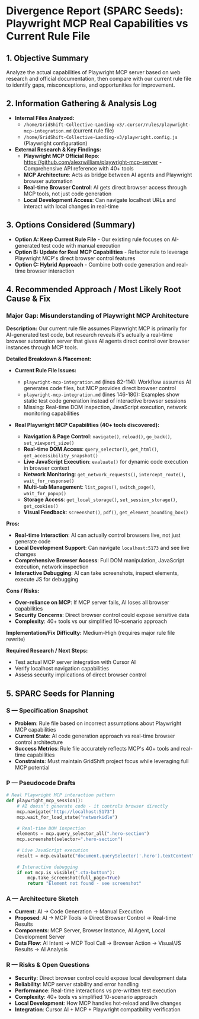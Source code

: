 # Divergence Report (SPARC Seeds): Playwright MCP Real Capabilities vs Current Rule File

## 1. Objective Summary
Analyze the actual capabilities of Playwright MCP server based on web research and official documentation, then compare with our current rule file to identify gaps, misconceptions, and opportunities for improvement.

## 2. Information Gathering & Analysis Log
* **Internal Files Analyzed:**
  - `/home/GridShift-Collective-Landing-v3/.cursor/rules/playwright-mcp-integration.md` (current rule file)
  - `/home/GridShift-Collective-Landing-v3/playwright.config.js` (Playwright configuration)
* **External Research & Key Findings:**
  - **Playwright MCP Official Repo**: https://github.com/alexrwilliam/playwright-mcp-server - Comprehensive API reference with 40+ tools
  - **MCP Architecture**: Acts as bridge between AI agents and Playwright browser automation
  - **Real-time Browser Control**: AI gets direct browser access through MCP tools, not just code generation
  - **Local Development Access**: Can navigate localhost URLs and interact with local changes in real-time

## 3. Options Considered (Summary)

* **Option A: Keep Current Rule File** - Our existing rule focuses on AI-generated test code with manual execution
* **Option B: Update for Real MCP Capabilities** - Refactor rule to leverage Playwright MCP's direct browser control features
* **Option C: Hybrid Approach** - Combine both code generation and real-time browser interaction

## 4. Recommended Approach / Most Likely Root Cause & Fix

### Major Gap: Misunderstanding of Playwright MCP Architecture

**Description:** Our current rule file assumes Playwright MCP is primarily for AI-generated test code, but research reveals it's actually a real-time browser automation server that gives AI agents direct control over browser instances through MCP tools.

**Detailed Breakdown & Placement:**
- **Current Rule File Issues:**
  - `playwright-mcp-integration.md` (lines 82-114): Workflow assumes AI generates code files, but MCP provides direct browser control
  - `playwright-mcp-integration.md` (lines 146-180): Examples show static test code generation instead of interactive browser sessions
  - Missing: Real-time DOM inspection, JavaScript execution, network monitoring capabilities

- **Real Playwright MCP Capabilities (40+ tools discovered):**
  - **Navigation & Page Control**: `navigate()`, `reload()`, `go_back()`, `set_viewport_size()`
  - **Real-time DOM Access**: `query_selector()`, `get_html()`, `get_accessibility_snapshot()`
  - **Live JavaScript Execution**: `evaluate()` for dynamic code execution in browser context
  - **Network Monitoring**: `get_network_requests()`, `intercept_route()`, `wait_for_response()`
  - **Multi-tab Management**: `list_pages()`, `switch_page()`, `wait_for_popup()`
  - **Storage Access**: `get_local_storage()`, `set_session_storage()`, `get_cookies()`
  - **Visual Feedback**: `screenshot()`, `pdf()`, `get_element_bounding_box()`

**Pros:**
- **Real-time Interaction**: AI can actually control browsers live, not just generate code
- **Local Development Support**: Can navigate `localhost:5173` and see live changes
- **Comprehensive Browser Access**: Full DOM manipulation, JavaScript execution, network inspection
- **Interactive Debugging**: AI can take screenshots, inspect elements, execute JS for debugging

**Cons / Risks:**
- **Over-reliance on MCP**: If MCP server fails, AI loses all browser capabilities
- **Security Concerns**: Direct browser control could expose sensitive data
- **Complexity**: 40+ tools vs our simplified 10-scenario approach

**Implementation/Fix Difficulty:** Medium-High (requires major rule file rewrite)

**Required Research / Next Steps:**
- Test actual MCP server integration with Cursor AI
- Verify localhost navigation capabilities
- Assess security implications of direct browser control

## 5. SPARC Seeds for Planning

### S — Specification Snapshot
- **Problem**: Rule file based on incorrect assumptions about Playwright MCP capabilities
- **Current State**: AI code generation approach vs real-time browser control architecture
- **Success Metrics**: Rule file accurately reflects MCP's 40+ tools and real-time capabilities
- **Constraints**: Must maintain GridShift project focus while leveraging full MCP potential

### P — Pseudocode Drafts
```python
# Real Playwright MCP interaction pattern
def playwright_mcp_session():
    # AI doesn't generate code - it controls browser directly
    mcp.navigate("http://localhost:5173")
    mcp.wait_for_load_state("networkidle")
    
    # Real-time DOM inspection
    elements = mcp.query_selector_all(".hero-section")
    mcp.screenshot(selector=".hero-section")
    
    # Live JavaScript execution
    result = mcp.evaluate("document.querySelector('.hero').textContent")
    
    # Interactive debugging
    if not mcp.is_visible(".cta-button"):
        mcp.take_screenshot(full_page=True)
        return "Element not found - see screenshot"
```

### A — Architecture Sketch
- **Current**: AI → Code Generation → Manual Execution
- **Proposed**: AI → MCP Tools → Direct Browser Control → Real-time Results
- **Components**: MCP Server, Browser Instance, AI Agent, Local Development Server
- **Data Flow**: AI Intent → MCP Tool Call → Browser Action → Visual/JS Results → AI Analysis

### R — Risks & Open Questions
- **Security**: Direct browser control could expose local development data
- **Reliability**: MCP server stability and error handling
- **Performance**: Real-time interactions vs pre-written test execution
- **Complexity**: 40+ tools vs simplified 10-scenario approach
- **Local Development**: How MCP handles hot-reload and live changes
- **Integration**: Cursor AI + MCP + Playwright compatibility verification



